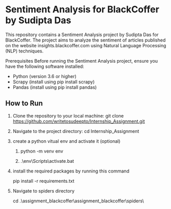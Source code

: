 # Sentiment Analysis for BlackCoffer by Sudipta Das


This repository contains a Sentiment Analysis project by Sudipta Das for BlackCoffer. 
The project aims to analyze the sentiment of articles published on the 
website insights.blackcoffer.com using Natural Language Processing (NLP) techniques.


Prerequisites
Before running the Sentiment Analysis project, ensure you have the following software installed:

* Python (version 3.6 or higher)
* Scrapy (install using pip install scrapy)
* Pandas (install using pip install pandas)

## How to Run

1. Clone the repository to your local machine:
   git clone https://github.com/writetosudeepto/Internship_Assignment.git

2. Navigate to the project directory:
   cd Internship_Assignment
   
4. create a python vitual env and activate it (optional)

   1. python -m venv env
   
   2. .\env\Scripts\activate.bat

5. install the required packages by running this command

   pip install -r requirements.txt

7. Navigate to spiders directory

   cd .\assignment_blackcoffer\assignment_blackcoffer\spiders\
